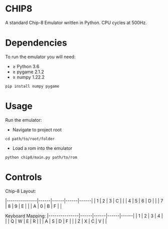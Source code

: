 # CHIP8
A standard Chip-8 Emulator written in Python. CPU cycles at 500Hz.

# Dependencies
To run the emulator you will need:
-  ≥ Python 3.6
-  ≥ pygame 2.1.2
-  ≥ numpy 1.22.2
```
pip install numpy pygame
```

# Usage
Run the emulator:
-  Navigate to project root
```
cd path/to/root/folder
```
-  Load a rom into the emulator
```
python chip8/main.py path/to/rom
```

# Controls

Chip-8 Layout:

|---------------|------|------|------|------|
| 1             | 2    | 3    | C    |      |
| 4             | 5    | 6    | D    |      |
| 7             | 8    | 9    | E    |      |
| A             | 0    | B    | F    |      |

Keyboard Mapping:
|---------------|------|------|------|------|
| 1             | 2    | 3    | 4    |      |
| Q             | W    | E    | R    |      |
| A             | S    | D    | F    |      |
| Z             | X    | C    | V    |      |
